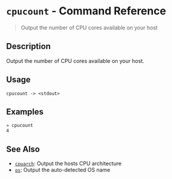 # `cpucount` - Command Reference

> Output the number of CPU cores available on your host

## Description

Output the number of CPU cores available on your host.

## Usage

```
cpucount -> <stdout>
```

## Examples

```
» cpucount
4
```

## See Also

* [`cpuarch`](../commands/cpuarch.md):
  Output the hosts CPU architecture
* [`os`](../commands/os.md):
  Output the auto-detected OS name